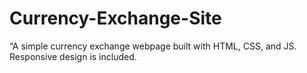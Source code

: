 # Currency-Exchange-Site
“A simple currency exchange webpage built with HTML, CSS, and JS. Responsive design is included.

